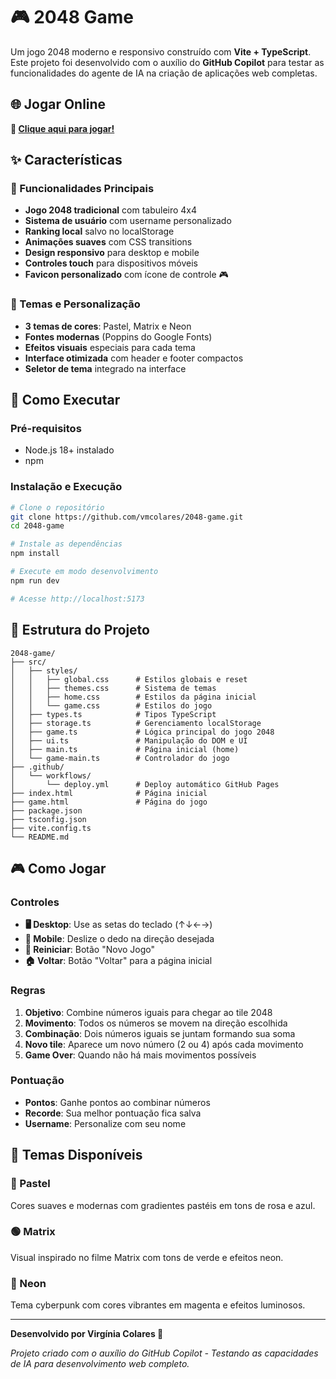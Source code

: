 # 🎮 2048 Game

Um jogo 2048 moderno e responsivo construído com **Vite + TypeScript**. Este projeto foi desenvolvido com o auxílio do **GitHub Copilot** para testar as funcionalidades do agente de IA na criação de aplicações web completas.

## 🌐 Jogar Online

**🎯 [Clique aqui para jogar!](https://vmcolares.github.io/2048-game/)**

## ✨ Características

### 🎯 Funcionalidades Principais
- **Jogo 2048 tradicional** com tabuleiro 4x4
- **Sistema de usuário** com username personalizado
- **Ranking local** salvo no localStorage
- **Animações suaves** com CSS transitions
- **Design responsivo** para desktop e mobile
- **Controles touch** para dispositivos móveis
- **Favicon personalizado** com ícone de controle 🎮

### 🎨 Temas e Personalização
- **3 temas de cores**: Pastel, Matrix e Neon
- **Fontes modernas** (Poppins do Google Fonts)
- **Efeitos visuais** especiais para cada tema
- **Interface otimizada** com header e footer compactos
- **Seletor de tema** integrado na interface

## 🚀 Como Executar

### Pré-requisitos
- Node.js 18+ instalado
- npm

### Instalação e Execução

```bash
# Clone o repositório
git clone https://github.com/vmcolares/2048-game.git
cd 2048-game

# Instale as dependências
npm install

# Execute em modo desenvolvimento
npm run dev

# Acesse http://localhost:5173
```

## 📁 Estrutura do Projeto

```
2048-game/
├── src/
│   ├── styles/
│   │   ├── global.css      # Estilos globais e reset
│   │   ├── themes.css      # Sistema de temas
│   │   ├── home.css        # Estilos da página inicial
│   │   └── game.css        # Estilos do jogo
│   ├── types.ts            # Tipos TypeScript
│   ├── storage.ts          # Gerenciamento localStorage
│   ├── game.ts             # Lógica principal do jogo 2048
│   ├── ui.ts               # Manipulação do DOM e UI
│   ├── main.ts             # Página inicial (home)
│   └── game-main.ts        # Controlador do jogo
├── .github/
│   └── workflows/
│       └── deploy.yml      # Deploy automático GitHub Pages
├── index.html              # Página inicial
├── game.html               # Página do jogo
├── package.json
├── tsconfig.json
├── vite.config.ts
└── README.md
```

## 🎮 Como Jogar

### Controles
- **🖥️ Desktop**: Use as setas do teclado (↑↓←→)
- **📱 Mobile**: Deslize o dedo na direção desejada
- **🔄 Reiniciar**: Botão "Novo Jogo"
- **🏠 Voltar**: Botão "Voltar" para a página inicial

### Regras
1. **Objetivo**: Combine números iguais para chegar ao tile 2048
2. **Movimento**: Todos os números se movem na direção escolhida
3. **Combinação**: Dois números iguais se juntam formando sua soma
4. **Novo tile**: Aparece um novo número (2 ou 4) após cada movimento
5. **Game Over**: Quando não há mais movimentos possíveis

### Pontuação
- **Pontos**: Ganhe pontos ao combinar números
- **Recorde**: Sua melhor pontuação fica salva
- **Username**: Personalize com seu nome

## 🎨 Temas Disponíveis

### 🌸 Pastel
Cores suaves e modernas com gradientes pastéis em tons de rosa e azul.

### 🟢 Matrix
Visual inspirado no filme Matrix com tons de verde e efeitos neon.

### 🌈 Neon
Tema cyberpunk com cores vibrantes em magenta e efeitos luminosos.

---

**Desenvolvido por Virgínia Colares 💜**

*Projeto criado com o auxílio do GitHub Copilot - Testando as capacidades de IA para desenvolvimento web completo.*
